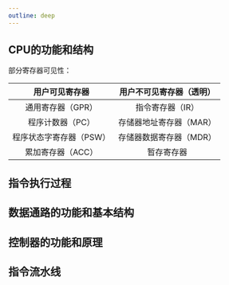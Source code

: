 ```yaml
---
outline: deep
---
```


## CPU的功能和结构

部分寄存器可见性：

| 用户可见寄存器 | 用户不可见寄存器（透明） |
| :----:| :----: |
| 通用寄存器（GPR） | 指令寄存器（IR） |
| 程序计数器（PC） | 存储器地址寄存器（MAR） |
| 程序状态字寄存器（PSW） | 存储器数据寄存器（MDR） |
| 累加寄存器（ACC） | 暂存寄存器 |

## 指令执行过程

## 数据通路的功能和基本结构

## 控制器的功能和原理

## 指令流水线